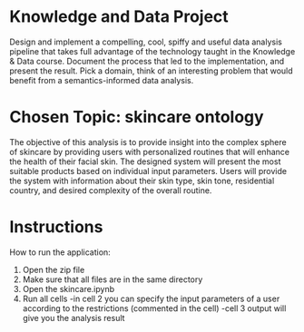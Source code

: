 # Knowledge and Data Project
Design and implement a compelling, cool, spiffy and useful data analysis pipeline that takes full advantage of the technology taught in the Knowledge & Data course. Document the process that led to the implementation, and present the result. Pick a domain, think of an interesting problem that would benefit from a semantics-informed data analysis.
# Chosen Topic: skincare ontology
The objective of this analysis is to provide insight into the complex sphere of
skincare by providing users with personalized routines that will enhance the
health of their facial skin. The designed system will present the most suitable
products based on individual input parameters. Users will provide the system
with information about their skin type, skin tone, residential country, and desired
complexity of the overall routine. 
# Instructions
How to run the application:
1. Open the zip file
2. Make sure that all files are in the same directory
3. Open the skincare.ipynb
4. Run all cells
-in cell 2 you can specify the input parameters of a user according to the
restrictions (commented in the cell)
-cell 3 output will give you the analysis result
